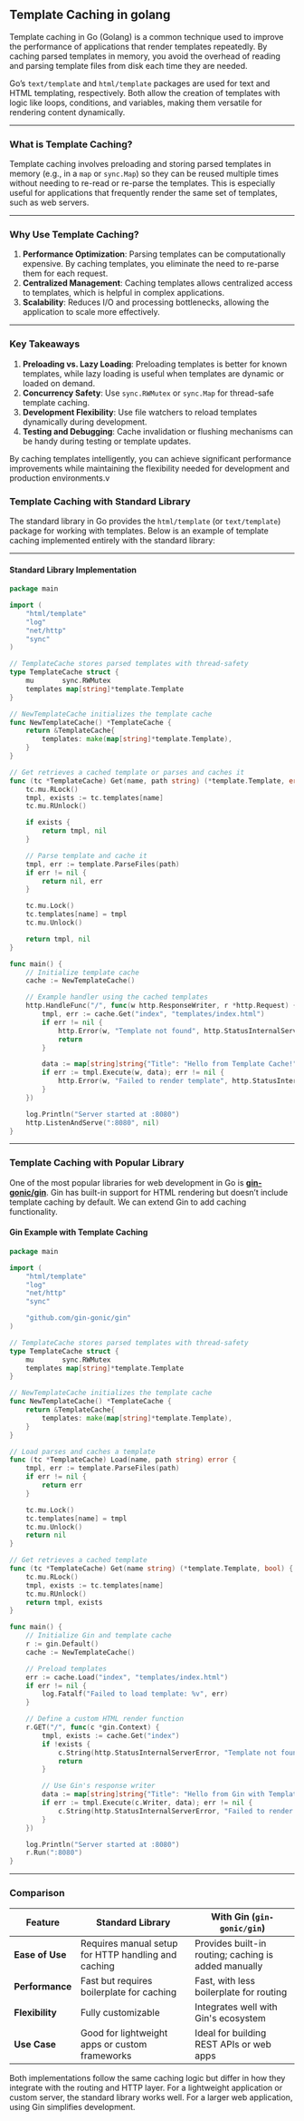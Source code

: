 ## Template Caching in golang

Template caching in Go (Golang) is a common technique used to improve the performance of applications that render templates repeatedly. By caching parsed templates in memory, you avoid the overhead of reading and parsing template files from disk each time they are needed.

Go’s `text/template` and `html/template` packages are used for text and HTML templating, respectively. Both allow the creation of templates with logic like loops, conditions, and variables, making them versatile for rendering content dynamically.

---

### **What is Template Caching?**

Template caching involves preloading and storing parsed templates in memory (e.g., in a `map` or `sync.Map`) so they can be reused multiple times without needing to re-read or re-parse the templates. This is especially useful for applications that frequently render the same set of templates, such as web servers.

---

### **Why Use Template Caching?**

1. **Performance Optimization**: Parsing templates can be computationally expensive. By caching templates, you eliminate the need to re-parse them for each request.
2. **Centralized Management**: Caching templates allows centralized access to templates, which is helpful in complex applications.
3. **Scalability**: Reduces I/O and processing bottlenecks, allowing the application to scale more effectively.

---

### **Key Takeaways**

1. **Preloading vs. Lazy Loading**: Preloading templates is better for known templates, while lazy loading is useful when templates are dynamic or loaded on demand.
2. **Concurrency Safety**: Use `sync.RWMutex` or `sync.Map` for thread-safe template caching.
3. **Development Flexibility**: Use file watchers to reload templates dynamically during development.
4. **Testing and Debugging**: Cache invalidation or flushing mechanisms can be handy during testing or template updates.

By caching templates intelligently, you can achieve significant performance improvements while maintaining the flexibility needed for development and production environments.v

### **Template Caching with Standard Library**

The standard library in Go provides the `html/template` (or `text/template`) package for working with templates. Below is an example of template caching implemented entirely with the standard library:

---

#### **Standard Library Implementation**

```go
package main

import (
	"html/template"
	"log"
	"net/http"
	"sync"
)

// TemplateCache stores parsed templates with thread-safety
type TemplateCache struct {
	mu       sync.RWMutex
	templates map[string]*template.Template
}

// NewTemplateCache initializes the template cache
func NewTemplateCache() *TemplateCache {
	return &TemplateCache{
		templates: make(map[string]*template.Template),
	}
}

// Get retrieves a cached template or parses and caches it
func (tc *TemplateCache) Get(name, path string) (*template.Template, error) {
	tc.mu.RLock()
	tmpl, exists := tc.templates[name]
	tc.mu.RUnlock()

	if exists {
		return tmpl, nil
	}

	// Parse template and cache it
	tmpl, err := template.ParseFiles(path)
	if err != nil {
		return nil, err
	}

	tc.mu.Lock()
	tc.templates[name] = tmpl
	tc.mu.Unlock()

	return tmpl, nil
}

func main() {
	// Initialize template cache
	cache := NewTemplateCache()

	// Example handler using the cached templates
	http.HandleFunc("/", func(w http.ResponseWriter, r *http.Request) {
		tmpl, err := cache.Get("index", "templates/index.html")
		if err != nil {
			http.Error(w, "Template not found", http.StatusInternalServerError)
			return
		}

		data := map[string]string{"Title": "Hello from Template Cache!"}
		if err := tmpl.Execute(w, data); err != nil {
			http.Error(w, "Failed to render template", http.StatusInternalServerError)
		}
	})

	log.Println("Server started at :8080")
	http.ListenAndServe(":8080", nil)
}
```

---

### **Template Caching with Popular Library**

One of the most popular libraries for web development in Go is **[gin-gonic/gin](https://github.com/gin-gonic/gin)**. Gin has built-in support for HTML rendering but doesn’t include template caching by default. We can extend Gin to add caching functionality.

#### **Gin Example with Template Caching**

```go
package main

import (
	"html/template"
	"log"
	"net/http"
	"sync"

	"github.com/gin-gonic/gin"
)

// TemplateCache stores parsed templates with thread-safety
type TemplateCache struct {
	mu       sync.RWMutex
	templates map[string]*template.Template
}

// NewTemplateCache initializes the template cache
func NewTemplateCache() *TemplateCache {
	return &TemplateCache{
		templates: make(map[string]*template.Template),
	}
}

// Load parses and caches a template
func (tc *TemplateCache) Load(name, path string) error {
	tmpl, err := template.ParseFiles(path)
	if err != nil {
		return err
	}

	tc.mu.Lock()
	tc.templates[name] = tmpl
	tc.mu.Unlock()
	return nil
}

// Get retrieves a cached template
func (tc *TemplateCache) Get(name string) (*template.Template, bool) {
	tc.mu.RLock()
	tmpl, exists := tc.templates[name]
	tc.mu.RUnlock()
	return tmpl, exists
}

func main() {
	// Initialize Gin and template cache
	r := gin.Default()
	cache := NewTemplateCache()

	// Preload templates
	err := cache.Load("index", "templates/index.html")
	if err != nil {
		log.Fatalf("Failed to load template: %v", err)
	}

	// Define a custom HTML render function
	r.GET("/", func(c *gin.Context) {
		tmpl, exists := cache.Get("index")
		if !exists {
			c.String(http.StatusInternalServerError, "Template not found")
			return
		}

		// Use Gin's response writer
		data := map[string]string{"Title": "Hello from Gin with Template Cache!"}
		if err := tmpl.Execute(c.Writer, data); err != nil {
			c.String(http.StatusInternalServerError, "Failed to render template")
		}
	})

	log.Println("Server started at :8080")
	r.Run(":8080")
}
```

---

### **Comparison**

| Feature         | Standard Library                                    | With Gin (`gin-gonic/gin`)                           |
| --------------- | --------------------------------------------------- | ---------------------------------------------------- |
| **Ease of Use** | Requires manual setup for HTTP handling and caching | Provides built-in routing; caching is added manually |
| **Performance** | Fast but requires boilerplate for caching           | Fast, with less boilerplate for routing              |
| **Flexibility** | Fully customizable                                  | Integrates well with Gin's ecosystem                 |
| **Use Case**    | Good for lightweight apps or custom frameworks      | Ideal for building REST APIs or web apps             |

Both implementations follow the same caching logic but differ in how they integrate with the routing and HTTP layer. For a lightweight application or custom server, the standard library works well. For a larger web application, using Gin simplifies development.
